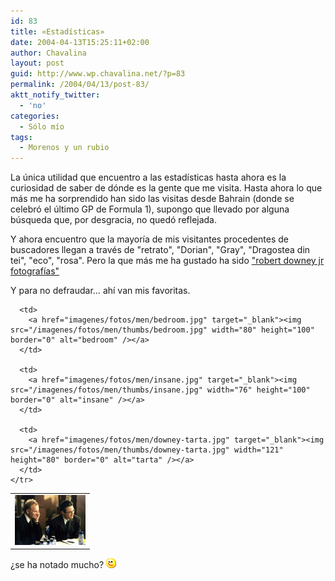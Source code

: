 ```yaml
---
id: 83
title: «Estadísticas»
date: 2004-04-13T15:25:11+02:00
author: Chavalina
layout: post
guid: http://www.wp.chavalina.net/?p=83
permalink: /2004/04/13/post-83/
aktt_notify_twitter:
  - 'no'
categories:
  - Sólo mío
tags:
  - Morenos y un rubio
---
```

La &uacute;nica utilidad que encuentro a las estad&iacute;sticas hasta ahora es la curiosidad de saber de d&oacute;nde es la gente que me visita. Hasta ahora lo que m&aacute;s me ha sorprendido han sido las visitas desde Bahrain (donde se celebr&oacute; el &uacute;ltimo GP de Formula 1), supongo que llevado por alguna b&uacute;squeda que, por desgracia, no qued&oacute; reflejada.

Y ahora encuentro que la mayor&iacute;a de mis visitantes procedentes de buscadores llegan a trav&eacute;s de "retrato", "Dorian", "Gray", "Dragostea din tei", "eco", "rosa". Pero la que m&aacute;s me ha gustado ha sido <a href="http://mx.search.yahoo.com/search/mx?va=robert+downey+jr+fotografias&#038;ei=UTF-8&#038;n=10&#038;fl=1&#038;vl=lang_es&#038;xargs=0&#038;fr=fp-tab-web-t&#038;b=1" target="_blank">"robert downey jr fotograf&iacute;as"</a> 

Y para no defraudar&#8230; ah&iacute; van mis favoritas.

<p align="center">
  <table border="0">
    <tr>
      <td>
        <a href="imagenes/fotos/men/downey-sting.jpg" target="_blank"><img src="/imagenes/fotos/men/thumbs/downey-sting.jpg" width="113" height="80" border="0" alt="downey - sting" /></a>
      </td>
      
      <td>
        <a href="imagenes/fotos/men/bedroom.jpg" target="_blank"><img src="/imagenes/fotos/men/thumbs/bedroom.jpg" width="80" height="100" border="0" alt="bedroom" /></a>
      </td>
      
      <td>
        <a href="imagenes/fotos/men/insane.jpg" target="_blank"><img src="/imagenes/fotos/men/thumbs/insane.jpg" width="76" height="100" border="0" alt="insane" /></a>
      </td>
      
      <td>
        <a href="imagenes/fotos/men/downey-tarta.jpg" target="_blank"><img src="/imagenes/fotos/men/thumbs/downey-tarta.jpg" width="121" height="80" border="0" alt="tarta" /></a>
      </td>
    </tr>
  </table>
  
  <p>
    &iquest;se ha notado mucho? <img src="/imagenes/emoticonos/guino.gif" width="16" height="16" alt="gui&ntilde;o" />
  </p>